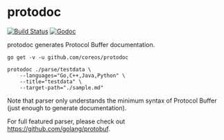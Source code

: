 
# protodoc

[![Build Status](https://img.shields.io/travis/coreos/protodoc.svg?style=flat-square)][cistat] [![Godoc](http://img.shields.io/badge/go-documentation-blue.svg?style=flat-square)][protodoc-godoc]

protodoc generates Protocol Buffer documentation.

```
go get -v -u github.com/coreos/protodoc

protodoc ./parse/testdata \
	--languages="Go,C++,Java,Python" \
	--title="testdata" \
	--target-path="./sample.md"
```

Note that parser only understands the minimum syntax
of Protocol Buffer (just enough to generate documentation).

For full featured parser, please check out https://github.com/golang/protobuf.

[cistat]: https://travis-ci.org/coreos/protodoc
[protodoc-godoc]: https://godoc.org/github.com/coreos/protodoc

